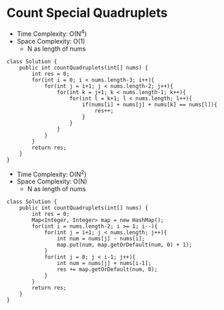 # Count Special Quadruplets

- Time Complexity: O(N<sup>4</sup>)
- Space Complexity: O(1)
  - N as length of nums

```
class Solution {
    public int countQuadruplets(int[] nums) {
        int res = 0;
        for(int i = 0; i < nums.length-3; i++){
            for(int j = i+1; j < nums.length-2; j++){
                for(int k = j+1; k < nums.length-1; k++){
                    for(int l = k+1; l < nums.length; l++){
                        if(nums[i] + nums[j] + nums[k] == nums[l]){
                            res++;
                        }
                    }
                }
            }
        }
        return res;
    }
}
```

- Time Complexity: O(N<sup>2</sup>)
- Space Complexity: O(N)
  - N as length of nums

```
class Solution {
    public int countQuadruplets(int[] nums) {
        int res = 0;
        Map<Integer, Integer> map = new HashMap();
        for(int i = nums.length-2; i >= 1; i--){
            for(int j = i+1; j < nums.length; j++){
                int num = nums[j] - nums[i];
                map.put(num, map.getOrDefault(num, 0) + 1);
            }
            for(int j = 0; j < i-1; j++){
                int num = nums[j] + nums[i-1];
                res += map.getOrDefault(num, 0);
            }
        }
        return res;
    }
}
```
